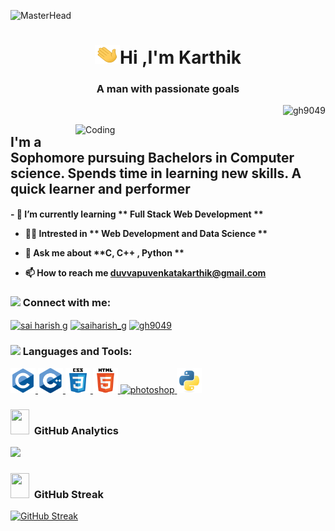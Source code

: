 ![MasterHead](https://github.com/gh9049/gh9049/blob/main/rain_matrix.gif)
<h1 align="center"><img src="https://raw.githubusercontent.com/ABSphreak/ABSphreak/master/gifs/Hi.gif" width="40px" height = "30px">Hi ,I'm Karthik </h1>

<h3 align="center">A man with passionate goals</h3>
<p align="right"> <img src="https://komarev.com/ghpvc/?username=gh9049&label=Profile%20views&color=0e75b6&style=flat" alt="gh9049" /> </p>
<img align="right" alt="Coding" width="400" src="https://adcy.io/wp-content/uploads/2020/04/anti-hacking.gif">
<h2> I'm a Sophomore pursuing Bachelors in Computer science. Spends time in learning new skills. A quick learner and performer


<h4>- 🌱 I’m currently learning ** Full Stack Web Development **

- 👨‍💻 Intrested in ** Web Development and Data Science **

- 💬 Ask me about **C, C++ , Python **

- 📫 How to reach me **duvvapuvenkatakarthik@gmail.com**
</h4>
  
  
  
<h3 align="left"><img src="https://github.com/rajput2107/rajput2107/blob/master/Assets/Handshake.gif" height="33px" /> Connect with me: </p></h3>
<p align="left">
<a href="https://linkedin.com/in/venkat-karthik-193067200" target="blank"><img align="center" src="https://raw.githubusercontent.com/rahuldkjain/github-profile-readme-generator/master/src/images/icons/Social/linked-in-alt.svg" alt="sai harish g" height="30" width="40" /></a>
<a href="https://instagram.com/urs.truly.karthik" target="blank"><img align="center" src="https://raw.githubusercontent.com/rahuldkjain/github-profile-readme-generator/master/src/images/icons/Social/instagram.svg" alt="saiharish_g" height="30" width="40" /></a>
<a href="https://www.hackerrank.com/dk3180" target="blank"><img align="center" src="https://raw.githubusercontent.com/rahuldkjain/github-profile-readme-generator/master/src/images/icons/Social/hackerrank.svg" alt="gh9049" height="30" width="40" /></a>

<h3 align="left"><img src = "https://media2.giphy.com/media/QssGEmpkyEOhBCb7e1/giphy.gif?cid=ecf05e47a0n3gi1bfqntqmob8g9aid1oyj2wr3ds3mg700bl&rid=giphy.gif" width = 27px> Languages and Tools:  </h3> 
<p align="left"> <a href="https://www.cprogramming.com/" target="_blank" rel="noreferrer"> <img src="https://raw.githubusercontent.com/devicons/devicon/master/icons/c/c-original.svg" alt="c" width="40" height="40"/> </a> <a href="https://www.w3schools.com/cpp/" target="_blank" rel="noreferrer"> <img src="https://raw.githubusercontent.com/devicons/devicon/master/icons/cplusplus/cplusplus-original.svg" alt="cplusplus" width="40" height="40"/> </a> <a href="https://www.w3schools.com/css/" target="_blank" rel="noreferrer"> <img src="https://raw.githubusercontent.com/devicons/devicon/master/icons/css3/css3-original-wordmark.svg" alt="css3" width="40" height="40"/> </a> <a href="https://www.w3.org/html/" target="_blank" rel="noreferrer"> <img src="https://raw.githubusercontent.com/devicons/devicon/master/icons/html5/html5-original-wordmark.svg" alt="html5" width="40" height="40"/> </a>  <a href="[https://www.bpptstrap.com/en](https://getbootstrap.com/docs/4.5/getting-started/introduction/)" target="_blank" rel="noreferrer"> <img src="https://mobirise.com/how-to/bootstrap-vs-amp/assets/images/bootstrap-600x600.jpg" alt="photoshop" width="40" height="40"/> </a> <a href="https://www.python.org" target="_blank" rel="noreferrer"> <img src="https://raw.githubusercontent.com/devicons/devicon/master/icons/python/python-original.svg" alt="python" width="40" height="40"/> </a> </p>


<h3> <img src="https://media.giphy.com/media/ObNTw8Uzwy6KQ/giphy.gif" width="30px" height="40px">&nbsp; GitHub Analytics</h3>
<p align="left">
<p align="left">
<a href="https://github.com/UrsKarthik1">
  <img height="160em" src="https://github-readme-stats-git-master-manojuppala.vercel.app/api?username=UrsKarthik1&&show_icons=true&title_color=56db67&icon_color=3DEA6F&text_color=f2c744&bg_color=000000" />
</a>
</p>

<h3> <img src="https://media.giphy.com/media/8UHRm5oY4k4FDxq5QG/giphy.gif" width="30px" height="40px">&nbsp; GitHub Streak</h3>

[![GitHub Streak](https://github-readme-streak-stats.herokuapp.com?user=UrsKarthik1&theme=chartreuse-dark&date_format=M%20j%5B%2C%20Y%5D)](https://git.io/streak-stats)
